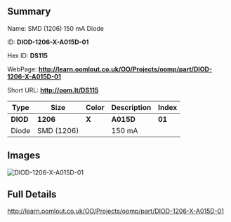

## Summary
 
Name: SMD (1206) 150 mA Diode

ID: __DIOD-1206-X-A015D-01__

Hex ID: __DS115__

WebPage: __http://learn.oomlout.co.uk/OO/Projects/oomp/part/DIOD-1206-X-A015D-01__

Short URL: __http://oom.lt/DS115__


| Type   | Size   | Color   | Description   | Index   |    
| ----- | ------   | ------   | -----   | ----   |    
| __DIOD__   					| __1206__   					| __X__    						| __A015D__    					| __01__ |    
| Diode		| SMD (1206)	| 		| 150 mA	| 	|

## Images
![DIOD-1206-X-A015D-01](http://oomlout.com/oomp-gen/parts/DIOD-1206-X-A015D-01/DIOD-1206-X-A015D-01_420.jpg)

## Full Details

 http://learn.oomlout.co.uk/OO/Projects/oomp/part/DIOD-1206-X-A015D-01

